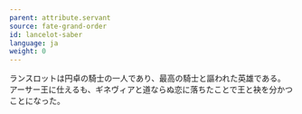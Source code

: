 ```yaml
---
parent: attribute.servant
source: fate-grand-order
id: lancelot-saber
language: ja
weight: 0
---
```


ランスロットは円卓の騎士の一人であり、最高の騎士と謳われた英雄である。
アーサー王に仕えるも、ギネヴィアと道ならぬ恋に落ちたことで王と袂を分かつことになった。
